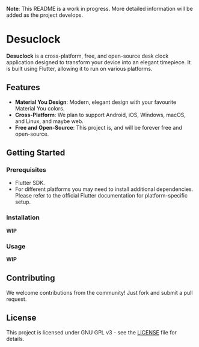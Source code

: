 **Note**: This README is a work in progress. More detailed information will be added as the project develops.

# Desuclock

**Desuclock** is a cross-platform, free, and open-source desk clock application designed to transform your device into an elegant timepiece. It is built using Flutter, allowing it to run on various platforms.

## Features

- **Material You Design**: Modern, elegant design with your favourite Material You colors.
- **Cross-Platform**: We plan to support Android, iOS, Windows, macOS, and Linux, and maybe web.
- **Free and Open-Source**: This project is, and will be forever  free and open-source.

## Getting Started

### Prerequisites

- Flutter SDK.
- For different platforms you may need to install additional dependencies. Please refer to the official Flutter documentation for platform-specific setup.

### Installation

**WIP**

### Usage

**WIP**

## Contributing

We welcome contributions from the community! Just fork and submit a pull request.

## License

This project is licensed under GNU GPL v3 - see the [LICENSE](LICENSE) file for details.
